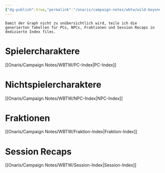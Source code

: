 ```yaml
---
{"dg-publish":true,"permalink":"/onaris/campaign-notes/wbtw/wild-beyond-the-witchlight/","tags":["overview","kampagne/witchlight"]}
---
```


```ad-info
Damit der Graph nicht zu unübersichtlich wird, teile ich die generierten Tabellen für PCs, NPCs, Fraktionen und Session Recaps in dedizierte Index files.
```

# Spielercharaktere
[[Onaris/Campaign Notes/WBTW/PC-Index\|PC-Index]]
# Nichtspielercharaktere
[[Onaris/Campaign Notes/WBTW/NPC-Index\|NPC-Index]]
# Fraktionen
[[Onaris/Campaign Notes/WBTW/Fraktion-Index\|Fraktion-Index]]
# Session Recaps
[[Onaris/Campaign Notes/WBTW/Session-Index\|Session-Index]]

